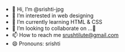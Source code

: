 - 👋 Hi, I’m @srishti-jpg
- 👀 I’m interested in web designing
- 🌱 I’m currently learning HTML & CSS
- 💞️ I’m looking to collaborate on ...🤔
- 📫 How to reach me srushtilute@gmail.com
- 😄 Pronouns: srishti


<!---
srishti-jpg/srishti-jpg is a ✨ special ✨ repository because its `README.md` (this file) appears on your GitHub profile.
You can click the Preview link to take a look at your changes.
--->
